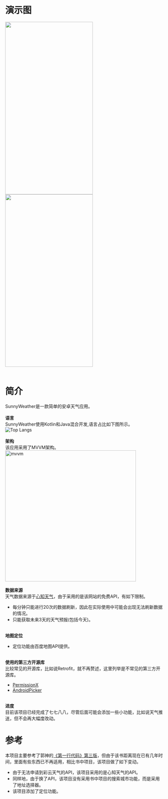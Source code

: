 # 演示图
<img src="https://user-images.githubusercontent.com/65336599/139616040-bba91aab-4060-4eec-a887-a47d40ac56fa.gif" width="280" height="550"/>  <img src="https://user-images.githubusercontent.com/65336599/139671076-e6d0d377-f86e-4354-8842-2856cc93b488.gif" width="280" height="550"/></br></br>

# 简介
SunnyWeather是一款简单的安卓天气应用。</br></br>
**语言**</br>
SunnyWeather使用Kotlin和Java混合开发,语言占比如下图所示。</br>
![Top Langs](https://github-readme-stats.vercel.app/api/top-langs/?username=DoubleYellowIce&exclude_repo=MagaCommunity)</br></br>
**架构**</br>
该应用采用了MVVM架构。</br>
<img width="418" alt="mvvm" src="https://user-images.githubusercontent.com/65336599/139617319-203e65f4-ec94-454a-8fb9-605937a1445d.png"></br></br>
**数据来源**</br>
天气数据来源于[心知天气](https://www.seniverse.com/)，由于采用的是该网站的免费API，有如下限制。</br>
* 每分钟只能进行20次的数据刷新，因此在实际使用中可能会出现无法刷新数据的情况。</br>
* 只能获取未来3天的天气预报(包括今天)。</br></br>


**地图定位**</br>
* 定位功能由百度地图API提供。</br></br>

**使用的第三方开源库**</br>
比较常见的开源库，比如说Retrofit，就不再赘述，这里列举是不常见的第三方开源库。
* [PermissionX](https://github.com/guolindev/PermissionX)
* [AndroidPicker](https://github.com/gzu-liyujiang/AndroidPicker)</br></br>

**进度**</br>
目前该项目已经完成了七七八八，尽管后面可能会添加一些小功能，比如说天气推送，但不会再大幅度改动。

# 参考
本项目主要参考了郭神的[《第一行代码》第三版](https://item.jd.com/10026226142664.html)，但由于该书距离现在已有几年时间，里面有些东西已不再适用，相比书中项目，该项目做了如下变动。</br>
* 由于无法申请到彩云天气的API，该项目采用的是心知天气的API。
* 同样地，由于换了API，该项目没有采用书中项目的搜索城市功能，而是采用了地址选择器。
* 该项目添加了定位功能。

